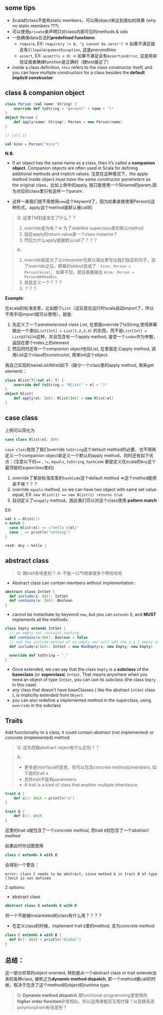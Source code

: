 ## some tips
 
- Scala的class不能有static members，可以用object来达到类似的效果 (why no static members ???)
- 可以使用`private`来声明只对class内部可见的methods & vals
- 一些确保data合法的**predefined functions**:
    - `require`,  EX: `require(y != 0, "y cannot be zero!")` -> 如果不满足就会有`IllegalArgumentException`, 这是*precondition*
    - `assert`,  EX: `assert(x > 0)` -> 如果不满足会有`AssertionError`, 这是用来验证或者确保function是正确的（跟test接近了）
- inside a class definition, `this` refers to the class constructor itself, and you can have multiple constructors for a class besides the **default implicit constructor**

## class & companion object

```scala
class Person (val name: String) {
    override def toString = "person(" + name + ")"
}
object Person {
    def apply(name: String): Person = new Person(name)
}

// call it

val kino = Person("kino")
```

**N.B.**

- If an object has the same name as a class, then it’s called a **companion object**. Companion objects are often used in Scala for defining additional methods and implicit values.
注意在这种情况下，the apply method inside object *must have the same constructor parameters* as the original class，比如上例中的apply, 就只能使用一个叫name的param,因为对应的class里只有这样一个param.

- 这样一来我们就不用使用`new`这个keyword了，因为如果直接使用Person()这种形式，apply这个method是默认被call的

> Q: 这里TM到底发生了什么？？
> 1. override是为啥？=> 为了redefine superclass里的默认method
> 2. 指定apply的return value是一个class instance ?
> 3. 然后为什么apply就被默认call了？？？

> A:
> 1. override就是为了让interpreter在默认输出里写出我们指定的句子，加了override之后，屏幕的stdout变成了：`kino: Person = Person(kino)`， 如果不加，就会直接输出 `kino: Person = Person@684ad81c` 
> 2. 就是定义一个？？？ 
> 3. ？？？

**Example**: 

在scala的标准库里，比如那个`List`（这玩意在运行时scala自动import了，所以不用手动import就可以使用），就是:
1. 先定义了一个*parameterized class List*, 在里面override了toString,使得屏幕输出一个类似`List[Int] = List(1,2,3,4)` 的东西，而不是`List[Int] = List@374234`这种，并且包含有一个apply method, 接受一个`index`作为参数，返回在那个index上的element
2. 然后同时还有一个*companion object*也叫List, 在里面定义apply method, 调用List这个class的constructor, 用来init这个object. 

我自己实现的naiveList(Nlist)如下（缺少一个class里的apply method, 用来get element)：

```scala
class Nlist[T](val el: T) {
    override def toString = "Nlist(" + el + ")"
}
object Nlist{
    def apply(el: Int): Nlist[Int] = new Nlist(el)
}
```

## case class

上例可以简化为

```scala
case class Nlist(el: Int)
```

`case class`免除了我们override `toString`这个default method的必要，也不用再定义一个companion object来定义一个默认的apply method，同时还有如下优点：(注意以下的`==` , `!=`, `equals`, `toString`, `hashCode` 都是定义在scala的`Any`这个最顶层的*superclass*里的)
1. override了某些标准库里的`hashCode`这个default method =>这个method能用来干嘛？？？
2. override `equals` method, so we can have two object with same set value equal, EX: `new Nlist(1) == new Nlist(1) returns true`
3. 自动定义了`unapply` method，因此我们可以对这个class使用 **pattern match**

EX:

```scala
val n = Nlist(1)
n match {
  case Nlist(el) => s"hello ${el}"
  case _ => println("nothing")
}

res0: Any = hello 1
```

## abstract class

> Q: 跟trait有啥差别？
> A: 不能一口气继承很多个啊哈哈哈

- Abstract class can contain members *without* implementation :

```scala
abstract class IntSet {
  def include(x: Int): IntSet
  def contains(x: Int): Boolean
}
```

- cannot be instantiate by keyword `new`, but you can `extends` it, and **MUST** implements all the methods:

```scala
class Empty extends IntSet {
  // an empty set contains nothing
  def contains(x:Int): Boolean = false
  // and the include method of an empty set will add the x & 2 empty node
  def include(x:Int): IntSet = new NonEmpty(x, new Empty, new Empty)
  
  override def toString = "."
}
```

- Once extended, we can say that the class `Empty` is a **subclass** of the **baseclass** (or **superclass**) `IntSet`, That means anywhere when you need an object of type `IntSet`, you can use its subclass (the class `Empty` in this case)
- any class that doesn't have baseClasses ( like the abstract `IntSet` class ), is implicitly extended from `Object`
- you can also redefine a implemented method in the superclass, using `override` in the subclass




## Traits
 
Add functionality to a class, it could contain *abstract* (not implemented) or *concrete* (implemented) method

> Q: 这东西跟abstract object有什么区别？？

> A:
> - 更多是interface的意思，但可以包含concrete methods/members, 如下面的trait `A`
> - 另外trait不能有parameters
> - A trait is a kind of class that enables multiple inheritance. 

```scala
trait A {
    def a(): Unit = println("a")
}

trait B {
    def b(): Unit
}
```

这里的trait `A`就包含了一个*concrete method*, 而trait `B`则包含了一个*abstract method*

如果此时你试图使用

```scala
class C extends A with B
```

会得到一个警告： 
```
error: class C needs to be abstract, since method b in trait B of type ()Unit is not defined
```

2 options:

- abstract class

```scala
abstract class D extends A with B
```

但一个不能被instantiated的class有什么用？？？？

- 在定义class的时候，implement trait `B`里的method, 变为*concrete method*

```scala
class C extends A with B {
  def b(): Unit = println("blabal")
}
```


## 总结：
这一部分非常的object oriented, 特别是从一个abstract class or trait extends出来的各种class, 被称之为**dynamic method dispatch**, 即一个method被call的时候，取决于包含了这个method的object的*runtime type*.

> Q: **Dynamic method dispatch** 跟functional programming里使用的**higher order function**非常相似，所以这两者能否互相代替？以及跟多态polymorphism有啥差别？
